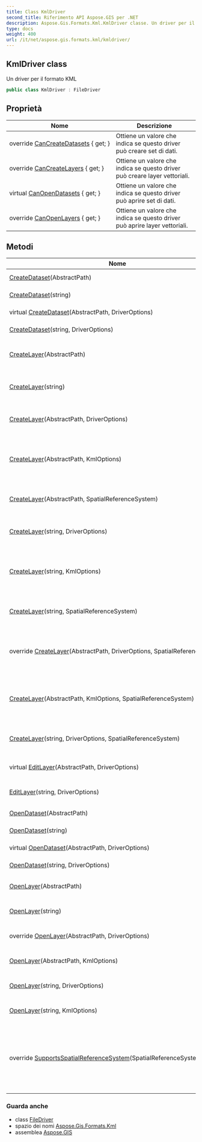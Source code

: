 ```yaml
---
title: Class KmlDriver
second_title: Riferimento API Aspose.GIS per .NET
description: Aspose.Gis.Formats.Kml.KmlDriver classe. Un driver per il formato KML
type: docs
weight: 400
url: /it/net/aspose.gis.formats.kml/kmldriver/
---
```

## KmlDriver class

Un driver per il formato KML

```csharp
public class KmlDriver : FileDriver
```

## Proprietà

| Nome | Descrizione |
| --- | --- |
| override [CanCreateDatasets](../../aspose.gis.formats.kml/kmldriver/cancreatedatasets/) { get; } | Ottiene un valore che indica se questo driver può creare set di dati. |
| override [CanCreateLayers](../../aspose.gis.formats.kml/kmldriver/cancreatelayers/) { get; } | Ottiene un valore che indica se questo driver può creare layer vettoriali. |
| virtual [CanOpenDatasets](../../aspose.gis/filedriver/canopendatasets/) { get; } | Ottiene un valore che indica se questo driver può aprire set di dati. |
| override [CanOpenLayers](../../aspose.gis.formats.kml/kmldriver/canopenlayers/) { get; } | Ottiene un valore che indica se questo driver può aprire layer vettoriali. |

## Metodi

| Nome | Descrizione |
| --- | --- |
| [CreateDataset](../../aspose.gis/filedriver/createdataset/)(AbstractPath) | Crea un set di dati. |
| [CreateDataset](../../aspose.gis/filedriver/createdataset/)(string) | Crea un set di dati. |
| virtual [CreateDataset](../../aspose.gis/filedriver/createdataset/)(AbstractPath, DriverOptions) | Crea un set di dati. |
| [CreateDataset](../../aspose.gis/filedriver/createdataset/)(string, DriverOptions) | Crea un set di dati. |
| [CreateLayer](../../aspose.gis/filedriver/createlayer/)(AbstractPath) | Crea il livello e lo apre per l'aggiunta. |
| [CreateLayer](../../aspose.gis/filedriver/createlayer/)(string) | Crea il livello e lo apre per l'aggiunta. |
| [CreateLayer](../../aspose.gis/filedriver/createlayer/)(AbstractPath, DriverOptions) | Crea il livello e lo apre per l'aggiunta. |
| [CreateLayer](../../aspose.gis.formats.kml/kmldriver/createlayer/#createlayer_3)(AbstractPath, KmlOptions) | Crea un livello e lo apre per l'aggiunta di nuove funzionalità. |
| [CreateLayer](../../aspose.gis/filedriver/createlayer/)(AbstractPath, SpatialReferenceSystem) | Crea il livello e lo apre per l'aggiunta. |
| [CreateLayer](../../aspose.gis/filedriver/createlayer/)(string, DriverOptions) | Crea il livello e lo apre per l'aggiunta. |
| [CreateLayer](../../aspose.gis.formats.kml/kmldriver/createlayer/#createlayer_9)(string, KmlOptions) | Crea un livello e lo apre per l'aggiunta di nuove funzionalità. |
| [CreateLayer](../../aspose.gis/filedriver/createlayer/)(string, SpatialReferenceSystem) | Crea il livello e lo apre per l'aggiunta. |
| override [CreateLayer](../../aspose.gis.formats.kml/kmldriver/createlayer/#createlayer_2)(AbstractPath, DriverOptions, SpatialReferenceSystem) | Crea un livello e lo apre per l'aggiunta di nuove funzionalità. |
| [CreateLayer](../../aspose.gis.formats.kml/kmldriver/createlayer/#createlayer_4)(AbstractPath, KmlOptions, SpatialReferenceSystem) | Crea un livello e lo apre per l'aggiunta di nuove funzionalità. |
| [CreateLayer](../../aspose.gis/filedriver/createlayer/)(string, DriverOptions, SpatialReferenceSystem) | Crea il livello e lo apre per l'aggiunta. |
| virtual [EditLayer](../../aspose.gis/filedriver/editlayer/)(AbstractPath, DriverOptions) | Apre un livello per la modifica. |
| [EditLayer](../../aspose.gis/filedriver/editlayer/)(string, DriverOptions) | Apre un livello per la modifica. |
| [OpenDataset](../../aspose.gis/filedriver/opendataset/)(AbstractPath) | Apre il set di dati. |
| [OpenDataset](../../aspose.gis/filedriver/opendataset/)(string) | Apre il set di dati. |
| virtual [OpenDataset](../../aspose.gis/filedriver/opendataset/)(AbstractPath, DriverOptions) | Apre il set di dati. |
| [OpenDataset](../../aspose.gis/filedriver/opendataset/)(string, DriverOptions) | Apre il set di dati. |
| [OpenLayer](../../aspose.gis/filedriver/openlayer/)(AbstractPath) | Apre il livello per la lettura. |
| [OpenLayer](../../aspose.gis/filedriver/openlayer/)(string) | Apre il livello per la lettura. |
| override [OpenLayer](../../aspose.gis.formats.kml/kmldriver/openlayer/#openlayer_1)(AbstractPath, DriverOptions) | Apre un livello per la lettura. |
| [OpenLayer](../../aspose.gis.formats.kml/kmldriver/openlayer/#openlayer_2)(AbstractPath, KmlOptions) | Apre un livello per la lettura. |
| [OpenLayer](../../aspose.gis/filedriver/openlayer/)(string, DriverOptions) | Apre il livello per la lettura. |
| [OpenLayer](../../aspose.gis.formats.kml/kmldriver/openlayer/#openlayer_5)(string, KmlOptions) | Apre un livello per la lettura. |
| override [SupportsSpatialReferenceSystem](../../aspose.gis.formats.kml/kmldriver/supportsspatialreferencesystem/)(SpatialReferenceSystem) | Determina se il sistema di riferimento spaziale specificato è supportato dal driver. |

### Guarda anche

* class [FileDriver](../../aspose.gis/filedriver/)
* spazio dei nomi [Aspose.Gis.Formats.Kml](../../aspose.gis.formats.kml/)
* assemblea [Aspose.GIS](../../)


